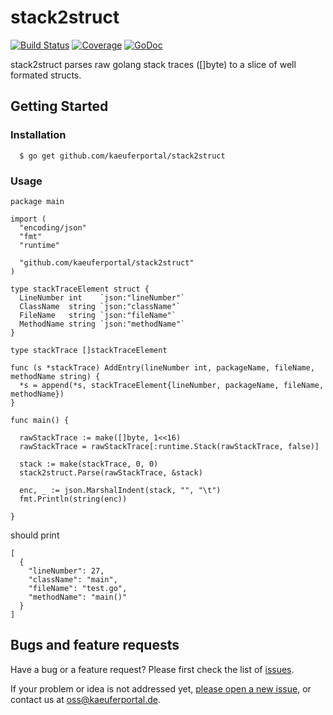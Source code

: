 # stack2struct
[![Build Status](https://travis-ci.org/kaeuferportal/stack2struct.svg?branch=master)](https://travis-ci.org/kaeuferportal/stack2struct)
[![Coverage](http://gocover.io/_badge/github.com/kaeuferportal/stack2struct)](http://gocover.io/github.com/kaeuferportal/stack2struct)
[![GoDoc](https://godoc.org/github.com/kaeuferportal/stack2struct?status.svg)](http://godoc.org/github.com/kaeuferportal/stack2struct)

stack2struct parses raw golang stack traces ([]byte) to a slice of well formated structs.

## Getting Started

### Installation
```
  $ go get github.com/kaeuferportal/stack2struct
```
### Usage
```
package main

import (
  "encoding/json"
  "fmt"
  "runtime"

  "github.com/kaeuferportal/stack2struct"
)

type stackTraceElement struct {
  LineNumber int    `json:"lineNumber"`
  ClassName  string `json:"className"`
  FileName   string `json:"fileName"`
  MethodName string `json:"methodName"`
}

type stackTrace []stackTraceElement

func (s *stackTrace) AddEntry(lineNumber int, packageName, fileName, methodName string) {
  *s = append(*s, stackTraceElement{lineNumber, packageName, fileName, methodName})
}

func main() {

  rawStackTrace := make([]byte, 1<<16)
  rawStackTrace = rawStackTrace[:runtime.Stack(rawStackTrace, false)]

  stack := make(stackTrace, 0, 0)
  stack2struct.Parse(rawStackTrace, &stack)

  enc, _ := json.MarshalIndent(stack, "", "\t")
  fmt.Println(string(enc))

}

```

should print
```
[
  {
    "lineNumber": 27,
    "className": "main",
    "fileName": "test.go",
    "methodName": "main()"
  }
]
```


## Bugs and feature requests

Have a bug or a feature request? Please first check the list of
[issues](https://github.com/kaeuferportal/stack2struct/issues).

If your problem or idea is not addressed yet, [please open a new
issue](https://github.com/kaeuferportal/stack2struct/issues/new), or contact us at
[oss@kaeuferportal.de](mailto:oss@kaeuferportal.de).
